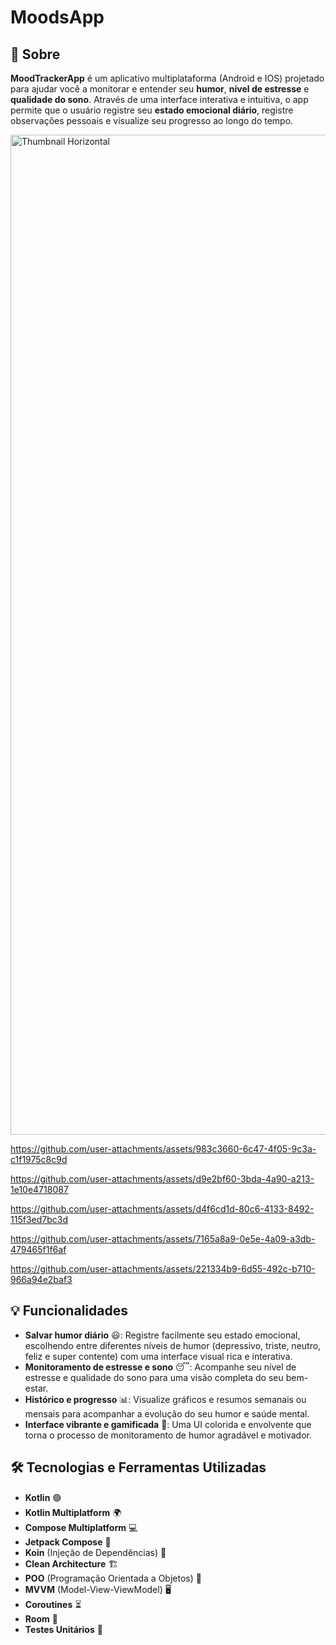 # MoodsApp

## 📱 Sobre

**MoodTrackerApp** é um aplicativo multiplataforma (Android e IOS) projetado para ajudar você a monitorar e entender seu **humor**, **nível de estresse** e **qualidade do sono**. Através de uma interface interativa e intuitiva, o app permite que o usuário registre seu **estado emocional diário**, registre observações pessoais e visualize seu progresso ao longo do tempo.

<img width="1600" alt="Thumbnail Horizontal" src="https://github.com/user-attachments/assets/a2e457e1-f20b-436d-9e20-76c541e67230">

https://github.com/user-attachments/assets/983c3660-6c47-4f05-9c3a-c1f1975c8c9d

https://github.com/user-attachments/assets/d9e2bf60-3bda-4a90-a213-1e10e4718087

https://github.com/user-attachments/assets/d4f6cd1d-80c6-4133-8492-115f3ed7bc3d

https://github.com/user-attachments/assets/7165a8a9-0e5e-4a09-a3db-479465f1f6af

https://github.com/user-attachments/assets/221334b9-6d55-492c-b710-966a94e2baf3

## 💡 Funcionalidades

- **Salvar humor diário** 😃: Registre facilmente seu estado emocional, escolhendo entre diferentes níveis de humor (depressivo, triste, neutro, feliz e super contente) com uma interface visual rica e interativa.
- **Monitoramento de estresse e sono** 😴: Acompanhe seu nível de estresse e qualidade do sono para uma visão completa do seu bem-estar.
- **Histórico e progresso** 📊: Visualize gráficos e resumos semanais ou mensais para acompanhar a evolução do seu humor e saúde mental.
- **Interface vibrante e gamificada** 🎨: Uma UI colorida e envolvente que torna o processo de monitoramento de humor agradável e motivador.

## 🛠 Tecnologias e Ferramentas Utilizadas

- **Kotlin** 🟢
- **Kotlin Multiplatform** 🌍
- **Compose Multiplatform** 💻
- **Jetpack Compose** 🎨
- **Koin** (Injeção de Dependências) 🔌
- **Clean Architecture** 🏗️
- **POO** (Programação Orientada a Objetos) 🧩
- **MVVM** (Model-View-ViewModel) 🖥️
- **Coroutines** ⏳
- **Room** 💾
- **Testes Unitários** 🧪
